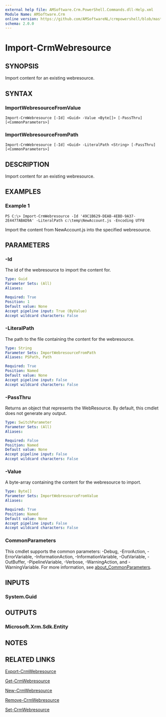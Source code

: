 ```yaml
---
external help file: AMSoftware.Crm.PowerShell.Commands.dll-Help.xml
Module Name: AMSoftware.Crm
online version: https://github.com/AMSoftwareNL/crmpowershell/blob/master/docs/Import-CrmWebresource.md
schema: 2.0.0
---
```


# Import-CrmWebresource

## SYNOPSIS
Import content for an existing webresource.

## SYNTAX

### ImportWebresourceFromValue
```
Import-CrmWebresource [-Id] <Guid> -Value <Byte[]> [-PassThru] [<CommonParameters>]
```

### ImportWebresourceFromPath
```
Import-CrmWebresource [-Id] <Guid> -LiteralPath <String> [-PassThru] [<CommonParameters>]
```

## DESCRIPTION
Import content for an existing webresource.

## EXAMPLES

### Example 1
```
PS C:\> Import-CrmWebresource -Id '49C1B629-DEAB-4EBD-9A37-2E4477ABAD9A' -LiteralPath c:\temp\NewAccount.js -Encoding UTF8
```

Import the content from NewAccount.js into the specified webresource.

## PARAMETERS

### -Id
The id of the webresource to import the content for.

```yaml
Type: Guid
Parameter Sets: (All)
Aliases:

Required: True
Position: 1
Default value: None
Accept pipeline input: True (ByValue)
Accept wildcard characters: False
```

### -LiteralPath
The path to the file containing the content for the webresource.

```yaml
Type: String
Parameter Sets: ImportWebresourceFromPath
Aliases: PSPath, Path

Required: True
Position: Named
Default value: None
Accept pipeline input: False
Accept wildcard characters: False
```

### -PassThru
Returns an object that represents the WebResource. By default, this cmdlet does not generate any output.

```yaml
Type: SwitchParameter
Parameter Sets: (All)
Aliases:

Required: False
Position: Named
Default value: None
Accept pipeline input: False
Accept wildcard characters: False
```

### -Value
A byte-array containing the content for the webresource to import.

```yaml
Type: Byte[]
Parameter Sets: ImportWebresourceFromValue
Aliases:

Required: True
Position: Named
Default value: None
Accept pipeline input: False
Accept wildcard characters: False
```

### CommonParameters
This cmdlet supports the common parameters: -Debug, -ErrorAction, -ErrorVariable, -InformationAction, -InformationVariable, -OutVariable, -OutBuffer, -PipelineVariable, -Verbose, -WarningAction, and -WarningVariable. For more information, see [about_CommonParameters](http://go.microsoft.com/fwlink/?LinkID=113216).

## INPUTS

### System.Guid
## OUTPUTS

### Microsoft.Xrm.Sdk.Entity
## NOTES

## RELATED LINKS

[Export-CrmWebresource](Export-CrmWebresource.md)

[Get-CrmWebresource](Get-CrmWebresource.md)

[New-CrmWebresource](New-CrmWebresource.md)

[Remove-CrmWebresource](Remove-CrmWebresource.md)

[Set-CrmWebresource](Set-CrmWebresource.md)
